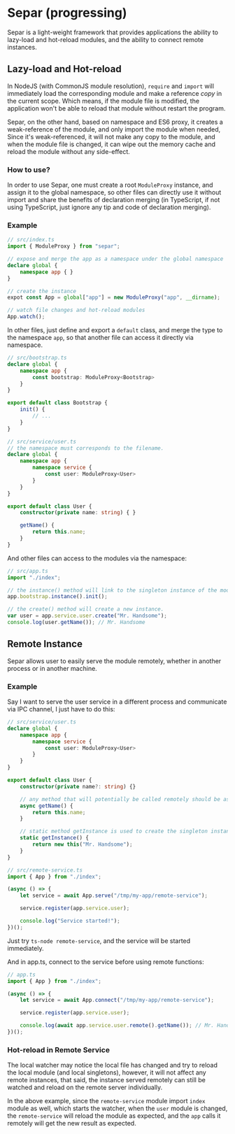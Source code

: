# Separ (progressing)

Separ is a light-weight framework that provides applications the ability to 
lazy-load and hot-reload modules, and the ability to connect remote instances.

## Lazy-load and Hot-reload

In NodeJS (with CommonJS module resolution), `require` and `import` will 
immediately load the corresponding module and make a reference *copy* in the 
current scope. Which means, if the module file is modified, the application
won't be able to reload that module without restart the program.

Separ, on the other hand, based on namespace and ES6 proxy, it creates a 
weak-reference of the module, and only import the module when needed, Since 
it's weak-referenced, it will not make any copy to the module, and when the 
module file is changed, it can wipe out the memory cache and reload the module 
without any side-effect.

### How to use?

In order to use Separ, one must create a root `ModuleProxy` instance, and assign
it to the global namespace, so other files can directly use it without import 
and share the benefits of declaration merging (in TypeScript, if not using 
TypeScript, just ignore any tip and code of declaration merging).

### Example

```typescript
// src/index.ts
import { ModuleProxy } from "separ";

// expose and merge the app as a namespace under the global namespace
declare global {
    namespace app { }
}

// create the instance
expot const App = global["app"] = new ModuleProxy("app", __dirname);

// watch file changes and hot-reload modules
App.watch();
```

In other files, just define and export a `default` class, and merge the type to
the namespace `app`, so that another file can access it directly via namespace.

```typescript
// src/bootstrap.ts
declare global {
    namespace app {
        const bootstrap: ModuleProxy<Bootstrap>
    }
}

export default class Bootstrap {
    init() {
        // ...
    }
}
```

```typescript
// src/service/user.ts
// the namespace must corresponds to the filename.
declare global {
    namespace app {
        namespace service {
            const user: ModuleProxy<User>
        }
    }
}

export default class User {
    constructor(private name: string) { }

    getName() {
        return this.name;
    }
}
```

And other files can access to the modules via the namespace:

```typescript
// src/app.ts
import "./index";

// the instance() method will link to the singleton instance of the module.
app.bootstrap.instance().init();

// the create() method will create a new instance.
var user = app.service.user.create("Mr. Handsome");
console.log(user.getName()); // Mr. Handsome
```

## Remote Instance

Separ allows user to easily serve the module remotely, whether in another 
process or in another machine.

### Example

Say I want to serve the user service in a different process and communicate via
IPC channel, I just have to do this:

```typescript
// src/service/user.ts
declare global {
    namespace app {
        namespace service {
            const user: ModuleProxy<User>
        }
    }
}

export default class User {
    constructor(private name?: string) {}

    // any method that will potentially be called remotely should be async.
    async getName() {
        return this.name;
    }

    // static method getInstance is used to create the singleton instance.
    static getInstance() {
        return new this("Mr. Handsome");
    }
}
```

```typescript
// src/remote-service.ts
import { App } from "./index";

(async () => {
    let service = await App.serve("/tmp/my-app/remote-service");

    service.register(app.service.user);

    console.log("Service started!");
})();
```

Just try `ts-node remote-service`, and the service will be started immediately.

And in app.ts, connect to the service before using remote functions:

```typescript
// app.ts
import { App } from "./index";

(async () => {
    let service = await App.connect("/tmp/my-app/remote-service");

    service.register(app.service.user);

    console.log(await app.service.user.remote().getName()); // Mr. Handsome
})();
```

### Hot-reload in Remote Service

The local watcher may notice the local file has changed and try to reload the 
local module (and local singletons), however, it will not affect any remote 
instances, that said, the instance served remotely can still be watched and 
reload on the remote server individually.

In the above example, since the `remote-service` module import `index` module as
well, which starts the watcher, when the `user` module is changed, the 
`remote-service` will reload the module as expected, and the `app` calls it 
remotely will get the new result as expected.